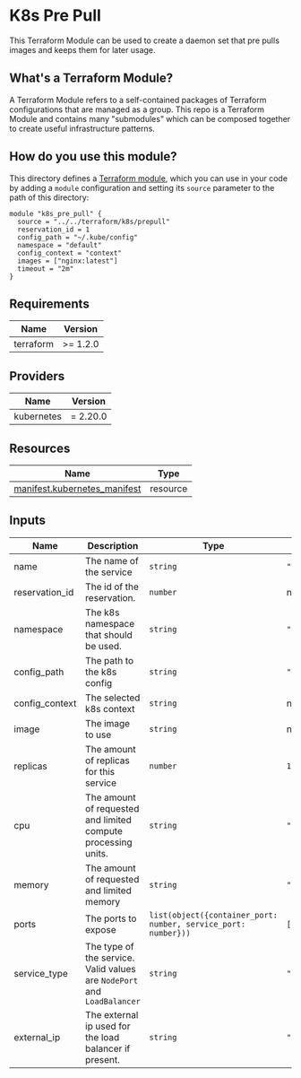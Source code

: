 # K8s Pre Pull

This Terraform Module can be used to create a daemon set that pre pulls images and keeps them for 
later usage.

## What's a Terraform Module?

A Terraform Module refers to a self-contained packages of Terraform configurations that are managed as a group. This repo
is a Terraform Module and contains many "submodules" which can be composed together to create useful infrastructure patterns.

## How do you use this module?

This directory defines a [Terraform module](https://www.terraform.io/docs/modules/usage.html), which you can use in your
code by adding a `module` configuration and setting its `source` parameter to the path of this directory:

```hcl
module "k8s_pre_pull" {
  source = "../../terraform/k8s/prepull"
  reservation_id = 1
  config_path = "~/.kube/config"
  namespace = "default"
  config_context = "context"
  images = ["nginx:latest"]
  timeout = "2m"
}
```

<!-- BEGIN_TF_DOCS -->
## Requirements

| Name       | Version   |
|------------|-----------|
| terraform  | \>= 1.2.0 |

## Providers

| Name       | Version  |
|------------|----------|
| kubernetes | = 2.20.0 |

## Resources

| Name                                                                                                                        | Type     |
|-----------------------------------------------------------------------------------------------------------------------------|----------|
| [manifest.kubernetes_manifest](https://registry.terraform.io/providers/hashicorp/kubernetes/latest/docs/resources/manifest) | resource |

## Inputs

| Name           | Description                                                             | Type                                                           | Default            | Required |
|----------------|-------------------------------------------------------------------------|----------------------------------------------------------------|--------------------|:--------:|
| name           | The name of the service                                                 | `string`                                                       | `"service"`        |    no    |
| reservation_id | The id of the reservation.                                              | `number`                                                       | n/a                |   yes    |
| namespace      | The k8s namespace that should be used.                                  | `string`                                                       | `"default"`        |    no    |
| config_path    | The path to the k8s config                                              | `string`                                                       | `"~/.kube/config"` |    no    |
| config_context | The selected k8s context                                                | `string`                                                       | n/a                |   yes    |
| image          | The image to use                                                        | `string`                                                       | n/a                |   yes    |
| replicas       | The amount of replicas for this service                                 | `number`                                                       | `1`                |    no    |
| cpu            | The amount of requested and limited compute processing units.           | `string`                                                       | `"50m"`            |    no    |
| memory         | The amount of requested and limited memory                              | `string`                                                       | `"50Mi"`           |    no    |
| ports          | The ports to expose                                                     | `list(object({container_port: number, service_port: number}))` | `[]`               |    no    |
| service_type   | The type of the service. Valid values are `NodePort` and `LoadBalancer` | `string`                                                       | `"NodePort"`       |    no    |
| external_ip    | The external ip used for the load balancer if present.                  | `string`                                                       | `""`               |    no    |

<!-- END_TF_DOCS -->

